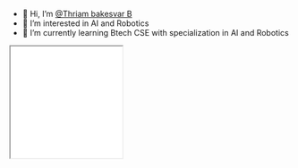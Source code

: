 - 👋 Hi, I’m <a href="https://github.com/Thriam">@Thriam bakesvar B</a>
- 👀 I’m interested in AI and Robotics
- 🌱 I’m currently learning Btech CSE with specialization in AI and Robotics

<iframe src="(https://github.com/Thriam/Thriam/blob/main/Githubstats.svg)" width="200" height="200" >

<!---
Thriam/Thriam is a ✨ special ✨ repository because its `README.md` (this file) appears on your GitHub profile.
You can click the Preview link to take a look at your changes.
--->
